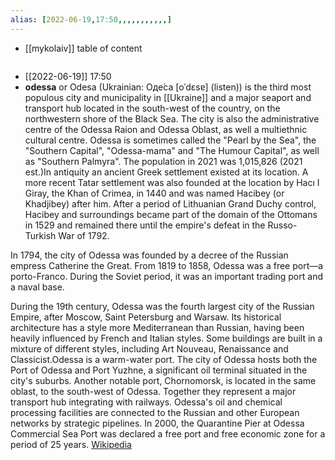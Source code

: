 ```yaml
---
alias: [2022-06-19,17:50,,,,,,,,,,,]
---
```

- [[mykolaiv]]
table of content
```toc
```

- [[2022-06-19]] 17:50
- **odessa** or Odesa (Ukrainian: Оде́са [oˈdɛsɐ] (listen)) is the third most populous city and municipality in [[Ukraine]] and a major seaport and transport hub located in the south-west of the country, on the northwestern shore of the Black Sea. The city is also the administrative centre of the Odessa Raion and Odessa Oblast, as well a multiethnic cultural centre. Odessa is sometimes called the "Pearl by the Sea", the "Southern Capital", "Odessa-mama" and "The Humour Capital",  as well as "Southern Palmyra". The population in 2021 was 1,015,826 (2021 est.)In antiquity an ancient Greek settlement existed at its location. A more recent Tatar settlement was also founded at the location by Hacı I Giray, the Khan of Crimea, in 1440 and was named Hacibey (or Khadjibey)  after him. After a period of Lithuanian Grand Duchy control, Hacibey and surroundings became part of the domain of the Ottomans in 1529 and remained there until the empire's defeat in the Russo-Turkish War of 1792.

In 1794, the city of Odessa was founded by a decree of the Russian empress Catherine the Great. From 1819 to 1858, Odessa was a free port—a porto-Franco. During the Soviet period, it was an important trading port  and a naval base. 

During the 19th century, Odessa was the fourth largest city of the Russian Empire, after Moscow, Saint Petersburg and Warsaw. Its historical architecture has a style more Mediterranean than Russian, having been heavily influenced by French and Italian styles. Some buildings are built in a mixture of different styles, including Art Nouveau, Renaissance and Classicist.Odessa is a warm-water port. The city of Odessa hosts both the Port of Odessa and Port Yuzhne, a significant oil terminal situated in the city's suburbs. Another notable port, Chornomorsk, is located in the same oblast, to the south-west of Odessa. Together they represent a major transport hub integrating with railways. Odessa's oil and chemical processing facilities are connected to the Russian and other European networks by strategic pipelines. In 2000, the Quarantine Pier at Odessa Commercial Sea Port was declared a free port and free economic zone for a period of 25 years.
[Wikipedia](https://en.wikipedia.org/wiki/Odessa)
